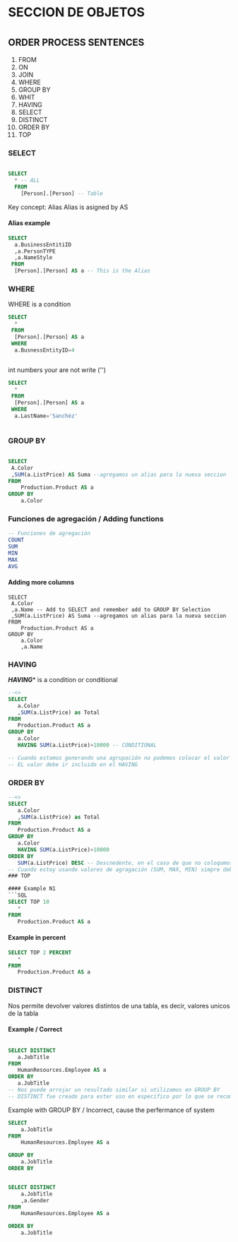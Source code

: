 <h1> SECCION DE OBJETOS <h1/>
	
## ORDER PROCESS SENTENCES

1. FROM
2. ON
3. JOIN
4. WHERE
5. GROUP BY
6. WHIT
7. HAVING 
8. SELECT
9. DISTINCT
10. ORDER BY
11. TOP

### SELECT
```SQL

SELECT
  * -- ALL
  FROM
    [Person].[Person] -- Table

```

Key concept: Alias
Alias is asigned by AS

#### Alias example
```SQL
SELECT
  a.BusinessEntitiID
  ,a.PersonTYPE 
  ,a.NameStyle
 FROM 
  [Person].[Person] AS a -- This is the Alias

```
### WHERE
WHERE is a condition

```SQL
SELECT
  *
 FROM
  [Person].[Person] AS a
 WHERE 
  a.BusnessEntityID=4
  
```
int numbers your are not write ('')

```SQL
SELECT
  *
 FROM
  [Person].[Person] AS a
 WHERE 
  a.LastName='Sanchéz'
  
```
### GROUP BY
```SQL

SELECT 
 A.Color
 ,SUM(a.ListPrice) AS Suma --agregamos un alias para la nueva seccion
FROM
	Production.Product AS a
GROUP BY
	a.Color

```
### Funciones de agregación / Adding functions
```SQL
-- Funciones de agregación 
COUNT 
SUM
MIN
MAX 
AVG
```

#### Adding more columns
```
SELECT 
 A.Color
 ,a.Name -- Add to SELECT and remember add to GROUP BY Selection
 ,SUM(a.ListPrice) AS Suma --agregamos un alias para la nueva seccion
FROM
	Production.Product AS a
GROUP BY
	a.Color
	,a.Name 
```
### HAVING
***HAVING**** is a condition or conditional
 ```SQL
--<>
SELECT
	a.Color
	,SUM(a.ListPrice) as Total
FROM 
	Production.Product AS a
GROUP BY
	a.Color
	HAVING SUM(a.ListPrice)>10000 -- CONDITIONAL

-- Cuando estamos generando una agrupación no podemos colocar el valor en el WHERE.
-- EL valor debe ir incluido en el HAVING

```
### ORDER BY
 ```SQL
--<>
SELECT
	a.Color
	,SUM(a.ListPrice) as Total
FROM 
	Production.Product AS a
GROUP BY
	a.Color
	HAVING SUM(a.ListPrice)>10000
ORDER BY
	SUM(a.ListPrice) DESC -- Descnedente, en el caso de que no coloqumos nada lo toma por default ascedente.
-- Cuando estoy usando valores de agragación (SUM, MAX, MIN) simpre debere llevar todo el valor por medio de la agregacion.
### TOP
 
 #### Example N1
 ```SQL
SELECT TOP 10
	*
FROM
	Production.Product AS a

```
#### Example in percent
 ```SQL
SELECT TOP 2 PERCENT
	*
FROM
	Production.Product AS a

```

 ### DISTINCT
Nos permite devolver valores distintos de una tabla, es decir, valores unicos de la tabla
 #### Example / Correct
 ```SQL

SELECT DISTINCT
	a.JobTitle
FROM
	HumanResources.Employee AS a
ORDER BY
	a.JobTitle	
-- Nos puede arrojar un resultado similar si utilizamos en GROUP BY
-- DISTINCT fue creado para ester uso en especifico por lo que se recomienda utilizarlo

```
 
 Example with GROUP BY / Incorrect, cause the perfermance of system

```SQL
SELECT 
	a.JobTitle
FROM
	HumanResources.Employee AS a

GROUP BY 
	a.JobTitle
ORDER BY

```

```SQL

SELECT DISTINCT
	a.JobTitle
	,a.Gender
FROM
	HumanResources.Employee AS a

ORDER BY
	a.JobTitle	


```


 
 
